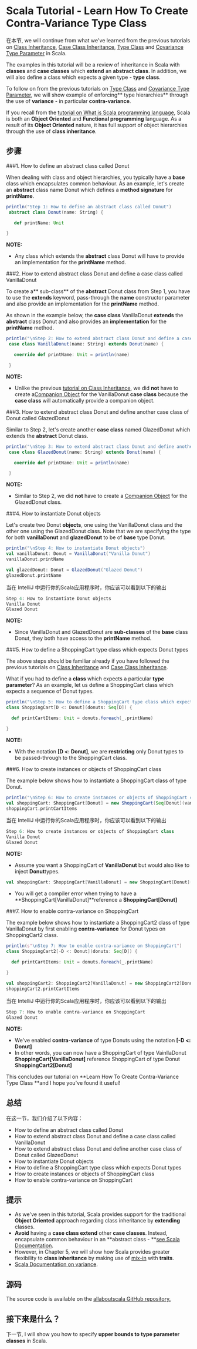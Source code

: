 # Scala Tutorial - Learn How To Create Contra-Variance Type Class


在本节, we will continue from what we've learned from the previous tutorials on [Class Inheritance](https://en.wikipedia.org/wiki/Inheritance_(object-oriented_programming)), [Case Class Inheritance](http://allaboutscala.com/tutorials/chapter-3-beginner-tutorial-using-classes-scala/scala-extend-case-class/), [Type Class](http://allaboutscala.com/tutorials/chapter-3-beginner-tutorial-using-classes-scala/scala-type-class/) and [Covariance Type Parameter](http://allaboutscala.com/tutorials/chapter-3-beginner-tutorial-using-classes-scala/scala-variance-covariance/) in Scala.

 

The examples in this tutorial will be a review of inheritance in Scala with **classes** and **case classes** which **extend** an **abstract** **class**. In addition, we will also define a class which expects a given type - **type class**.

 

To follow on from the previous tutorials on [Type Class](http://allaboutscala.com/tutorials/chapter-3-beginner-tutorial-using-classes-scala/scala-type-class/) and [Covariance Type Parameter](http://allaboutscala.com/tutorials/chapter-3-beginner-tutorial-using-classes-scala/scala-variance-covariance/), we will show example of enforcing** type hierarchies** through the use of **variance** - in particular **contra-variance**.

 

If you recall from the [tutorial on What is Scala programming language](http://allaboutscala.com/tutorials/scala-introduction/learn-scala-programming-language/), Scala is both an **Object Oriented** and **Functional programming** language. As a result of its **Object Oriented** nature, it has full support of object hierarchies through the use of **class inheritance**.

 

## 步骤

###1. How to define an abstract class called Donut 

When dealing with class and object hierarchies, you typically have a **base** class which encapsulates common behaviour. As an example, let's create an **abstract** class name Donut which defines a **method signature** for **printName**.

```scala
println("Step 1: How to define an abstract class called Donut")
 abstract class Donut(name: String) {

   def printName: Unit

}

```

**NOTE:**

- Any class which extends the **abstract** class Donut will have to provide an implementation for the **printName** method.

###2. How to extend abstract class Donut and define a case class called VanillaDonut

To create a** sub-class** of the **abstract** Donut class from Step 1, you have to use the **extends** keyword, pass-through the **name** constructor parameter and also provide an implementation for the **printName** method.

 

As shown in the example below, the **case class** VanillaDonut **extends** the **abstract** class Donut and also provides an **implementation** for the **printName** method.

```scala
println("\nStep 2: How to extend abstract class Donut and define a case class called VanillaDonut")
 case class VanillaDonut(name: String) extends Donut(name) {

   override def printName: Unit = println(name)

 }


```

**NOTE:**

- Unlike the previous [tutorial on Class Inheritance](http://allaboutscala.com/tutorials/chapter-3-beginner-tutorial-using-classes-scala/scala-extend-class/), we did **not** have to create a[Companion Object](http://allaboutscala.com/tutorials/chapter-3-beginner-tutorial-using-classes-scala/scala-tutorial-learn-create-use-companion-objects/) for the VanillaDonut **case class** because the **case class** will automatically provide a companion object.

###3. How to extend abstract class Donut and define another case class of Donut called GlazedDonut

Similar to Step 2, let's create another **case class** named GlazedDonut which extends the **abstract** Donut class.

```scala
println("\nStep 3: How to extend abstract class Donut and define another case class called GlazedDonut")
 case class GlazedDonut(name: String) extends Donut(name) {

   override def printName: Unit = println(name)

 }


```

**NOTE:**

- Similar to Step 2, we did **not** have to create a [Companion Object](http://allaboutscala.com/tutorials/chapter-3-beginner-tutorial-using-classes-scala/scala-tutorial-learn-create-use-companion-objects/) for the GlazedDonut class.

###4. How to instantiate Donut objects

Let's create two Donut **objects**, one using the VanillaDonut class and the other one using the GlazedDonut class. Note that we are specifying the type for both **vanillaDonut** and **glazedDonut** to be of **base** type Donut.

```scala
println("\nStep 4: How to instantiate Donut objects")
val vanillaDonut: Donut = VanillaDonut("Vanilla Donut")
vanillaDonut.printName

val glazedDonut: Donut = GlazedDonut("Glazed Donut")
glazedDonut.printName


```

当在 IntelliJ 中运行你的Scala应用程序时，你应该可以看到以下的输出

```scala
Step 4: How to instantiate Donut objects
Vanilla Donut
Glazed Donut

```

**NOTE:**

- Since VanillaDonut and GlazedDonut are **sub-classes** of the **base** class Donut, they both have access to the **printName** method.

###5. How to define a ShoppingCart type class which expects Donut types

The above steps should be familiar already if you have followed the previous tutorials on [Class Inheritance](http://allaboutscala.com/tutorials/chapter-3-beginner-tutorial-using-classes-scala/scala-extend-class/) and [Case Class Inheritance](http://allaboutscala.com/tutorials/chapter-3-beginner-tutorial-using-classes-scala/scala-extend-case-class/).

 

What if you had to define a **class** which expects a particular **type** **parameter**? As an example, let us define a ShoppingCart class which expects a sequence of Donut types.

```scala
println("\nStep 5: How to define a ShoppingCart type class which expects Donut types")
class ShoppingCart[D <: Donut](donuts: Seq[D]) {

  def printCartItems: Unit = donuts.foreach(_.printName)

}

```

**NOTE:**

- With the notation **[D <: Donut]**, we are **restricting** only Donut types to be passed-through to the ShoppingCart class.

###6. How to create instances or objects of ShoppingCart class

The example below shows how to instantiate a ShoppingCart class of type Donut.

```scala
println("\nStep 6: How to create instances or objects of ShoppingCart class")
val shoppingCart: ShoppingCart[Donut] = new ShoppingCart(Seq[Donut](vanillaDonut, glazedDonut))
shoppingCart.printCartItems


```

当在 IntelliJ 中运行你的Scala应用程序时，你应该可以看到以下的输出

```scala
Step 6: How to create instances or objects of ShoppingCart class
Vanilla Donut
Glazed Donut

```

**NOTE:**

- Assume you want a ShoppingCart of **VanillaDonut** but would also like to inject **Donut**types.

```scala
val shoppingCart: ShoppingCart[VanillaDonut] = new ShoppingCart[Donut](Seq(glazedDonut))

```

- You will get a compiler error when trying to have a **ShoppingCart[VanillaDonut]**reference a **ShoppingCart[Donut]**

###7. How to enable contra-variance on ShoppingCart

The example below shows how to instantiate a ShoppingCart2 class of type VanillaDonut by first enabling **contra-variance** for Donut types on ShoppingCart2 class.

```scala
println(s"\nStep 7: How to enable contra-variance on ShoppingCart")
class ShoppingCart2[-D <: Donut](donuts: Seq[D]) {

  def printCartItems: Unit = donuts.foreach(_.printName)

}
 
val shoppingCart2: ShoppingCart2[VanillaDonut] = new ShoppingCart2[Donut](Seq(glazedDonut))
shoppingCart2.printCartItems


```

当在 IntelliJ 中运行你的Scala应用程序时，你应该可以看到以下的输出

```scala
Step 7: How to enable contra-variance on ShoppingCart
Glazed Donut

```

**NOTE:**

- We've enabled **contra-variance** of type Donuts using the notation **[-D <: Donut]**
- In other words, you can now have a ShoppingCart of type VainllaDonut **ShoppingCart[VanillaDonut]** reference ShoppingCart of type Donut **ShoppingCart2[Donut]**

This concludes our tutorial on **Learn How To Create Contra-Variance Type Class **and I hope you've found it useful!


## 总结

在这一节，我们介绍了以下内容：

- How to define an abstract class called Donut
- How to extend abstract class Donut and define a case class called VanillaDonut
- How to extend abstract class Donut and define another case class of Donut called GlazedDonut
- How to instantiate Donut objects
- How to define a ShoppingCart type class which expects Donut types
- How to create instances or objects of ShoppingCart class
- How to enable contra-variance on ShoppingCart

## 提示

- As we've seen in this tutorial, Scala provides support for the traditional **Object Oriented** approach regarding class inheritance by **extending** classes.
- **Avoid** having a **case class extend** other **case classes**. Instead, encapsulate common behaviour in an **abstract class - **[see Scala Documentation](http://docs.scala-lang.org/tutorials/tour/case-classes.html).
- However, in Chapter 5, we will show how Scala provides greater flexibility to **class inheritance** by making use of [mix-in](http://docs.scala-lang.org/tutorials/tour/mixin-class-composition.html) with **traits**.
- [Scala Documentation on variance](http://docs.scala-lang.org/tutorials/tour/variances).

## 源码

The source code is available on the [allaboutscala GitHub repository.](https://github.com/nadimbahadoor/allaboutscala)

 

## 接下来是什么？

下一节, I will show you how to specify **upper bounds to** **type parameter classes** in Scala.